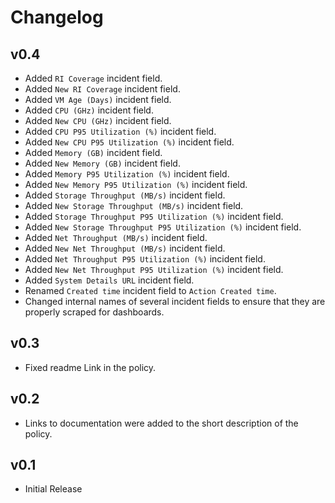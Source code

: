 # Changelog

## v0.4

- Added `RI Coverage` incident field.
- Added `New RI Coverage` incident field.
- Added `VM Age (Days)` incident field.
- Added `CPU (GHz)` incident field.
- Added `New CPU (GHz)` incident field.
- Added `CPU P95 Utilization (%)` incident field.
- Added `New CPU P95 Utilization (%)` incident field.
- Added `Memory (GB)` incident field.
- Added `New Memory (GB)` incident field.
- Added `Memory P95 Utilization (%)` incident field.
- Added `New Memory P95 Utilization (%)` incident field.
- Added `Storage Throughput (MB/s)` incident field.
- Added `New Storage Throughput (MB/s)` incident field.
- Added `Storage Throughput P95 Utilization (%)` incident field.
- Added `New Storage Throughput P95 Utilization (%)` incident field.
- Added `Net Throughput (MB/s)` incident field.
- Added `New Net Throughput (MB/s)` incident field.
- Added `Net Throughput P95 Utilization (%)` incident field.
- Added `New Net Throughput P95 Utilization (%)` incident field.
- Added `System Details URL` incident field.
- Renamed `Created time` incident field to `Action Created time`.
- Changed internal names of several incident fields to ensure that they are properly scraped for dashboards.

## v0.3

- Fixed readme Link in the policy.

## v0.2

- Links to documentation were added to the short description of the policy.

## v0.1

- Initial Release
